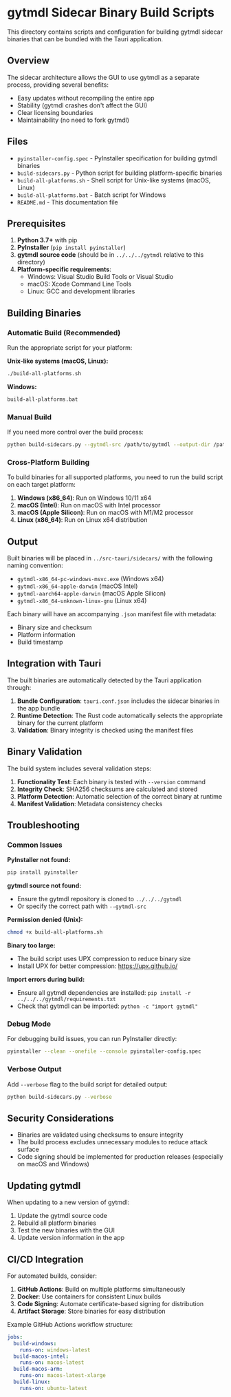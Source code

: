 # gytmdl Sidecar Binary Build Scripts

This directory contains scripts and configuration for building gytmdl sidecar binaries that can be bundled with the Tauri application.

## Overview

The sidecar architecture allows the GUI to use gytmdl as a separate process, providing several benefits:
- Easy updates without recompiling the entire app
- Stability (gytmdl crashes don't affect the GUI)
- Clear licensing boundaries
- Maintainability (no need to fork gytmdl)

## Files

- `pyinstaller-config.spec` - PyInstaller specification for building gytmdl binaries
- `build-sidecars.py` - Python script for building platform-specific binaries
- `build-all-platforms.sh` - Shell script for Unix-like systems (macOS, Linux)
- `build-all-platforms.bat` - Batch script for Windows
- `README.md` - This documentation file

## Prerequisites

1. **Python 3.7+** with pip
2. **PyInstaller** (`pip install pyinstaller`)
3. **gytmdl source code** (should be in `../../../gytmdl` relative to this directory)
4. **Platform-specific requirements**:
   - Windows: Visual Studio Build Tools or Visual Studio
   - macOS: Xcode Command Line Tools
   - Linux: GCC and development libraries

## Building Binaries

### Automatic Build (Recommended)

Run the appropriate script for your platform:

**Unix-like systems (macOS, Linux):**
```bash
./build-all-platforms.sh
```

**Windows:**
```cmd
build-all-platforms.bat
```

### Manual Build

If you need more control over the build process:

```bash
python build-sidecars.py --gytmdl-src /path/to/gytmdl --output-dir /path/to/output
```

### Cross-Platform Building

To build binaries for all supported platforms, you need to run the build script on each target platform:

1. **Windows (x86_64)**: Run on Windows 10/11 x64
2. **macOS (Intel)**: Run on macOS with Intel processor
3. **macOS (Apple Silicon)**: Run on macOS with M1/M2 processor
4. **Linux (x86_64)**: Run on Linux x64 distribution

## Output

Built binaries will be placed in `../src-tauri/sidecars/` with the following naming convention:

- `gytmdl-x86_64-pc-windows-msvc.exe` (Windows x64)
- `gytmdl-x86_64-apple-darwin` (macOS Intel)
- `gytmdl-aarch64-apple-darwin` (macOS Apple Silicon)
- `gytmdl-x86_64-unknown-linux-gnu` (Linux x64)

Each binary will have an accompanying `.json` manifest file with metadata:
- Binary size and checksum
- Platform information
- Build timestamp

## Integration with Tauri

The built binaries are automatically detected by the Tauri application through:

1. **Bundle Configuration**: `tauri.conf.json` includes the sidecar binaries in the app bundle
2. **Runtime Detection**: The Rust code automatically selects the appropriate binary for the current platform
3. **Validation**: Binary integrity is checked using the manifest files

## Binary Validation

The build system includes several validation steps:

1. **Functionality Test**: Each binary is tested with `--version` command
2. **Integrity Check**: SHA256 checksums are calculated and stored
3. **Platform Detection**: Automatic selection of the correct binary at runtime
4. **Manifest Validation**: Metadata consistency checks

## Troubleshooting

### Common Issues

**PyInstaller not found:**
```bash
pip install pyinstaller
```

**gytmdl source not found:**
- Ensure the gytmdl repository is cloned to `../../../gytmdl`
- Or specify the correct path with `--gytmdl-src`

**Permission denied (Unix):**
```bash
chmod +x build-all-platforms.sh
```

**Binary too large:**
- The build script uses UPX compression to reduce binary size
- Install UPX for better compression: https://upx.github.io/

**Import errors during build:**
- Ensure all gytmdl dependencies are installed: `pip install -r ../../../gytmdl/requirements.txt`
- Check that gytmdl can be imported: `python -c "import gytmdl"`

### Debug Mode

For debugging build issues, you can run PyInstaller directly:

```bash
pyinstaller --clean --onefile --console pyinstaller-config.spec
```

### Verbose Output

Add `--verbose` flag to the build script for detailed output:

```bash
python build-sidecars.py --verbose
```

## Security Considerations

- Binaries are validated using checksums to ensure integrity
- The build process excludes unnecessary modules to reduce attack surface
- Code signing should be implemented for production releases (especially on macOS and Windows)

## Updating gytmdl

When updating to a new version of gytmdl:

1. Update the gytmdl source code
2. Rebuild all platform binaries
3. Test the new binaries with the GUI
4. Update version information in the app

## CI/CD Integration

For automated builds, consider:

1. **GitHub Actions**: Build on multiple platforms simultaneously
2. **Docker**: Use containers for consistent Linux builds
3. **Code Signing**: Automate certificate-based signing for distribution
4. **Artifact Storage**: Store binaries for easy distribution

Example GitHub Actions workflow structure:
```yaml
jobs:
  build-windows:
    runs-on: windows-latest
  build-macos-intel:
    runs-on: macos-latest
  build-macos-arm:
    runs-on: macos-latest-xlarge
  build-linux:
    runs-on: ubuntu-latest
```